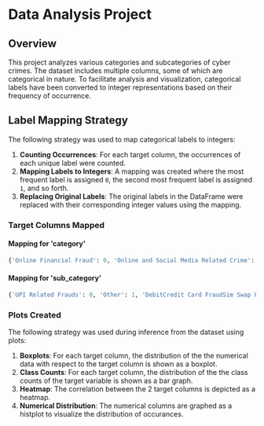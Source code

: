 # Data Analysis Project

## Overview
This project analyzes various categories and subcategories of cyber crimes. The dataset includes multiple columns, some of which are categorical in nature. To facilitate analysis and visualization, categorical labels have been converted to integer representations based on their frequency of occurrence.

## Label Mapping Strategy

The following strategy was used to map categorical labels to integers:
1. **Counting Occurrences**: For each target column, the occurrences of each unique label were counted.
2. **Mapping Labels to Integers**: A mapping was created where the most frequent label is assigned `0`, the second most frequent label is assigned `1`, and so forth.
3. **Replacing Original Labels**: The original labels in the DataFrame were replaced with their corresponding integer values using the mapping.

### Target Columns Mapped

#### Mapping for 'category'
```python
{'Online Financial Fraud': 0, 'Online and Social Media Related Crime': 1, 'Any Other Cyber Crime': 2, 'Cyber Attack/ Dependent Crimes': 3, 'RapeGang Rape RGRSexually Abusive Content': 4, 'Sexually Obscene material': 5, 'Hacking  Damage to computercomputer system etc': 6, 'Sexually Explicit Act': 7, 'Cryptocurrency Crime': 8, 'Online Gambling  Betting': 9, 'Child Pornography CPChild Sexual Abuse Material CSAM': 10, 'Online Cyber Trafficking': 11, 'Cyber Terrorism': 12, 'Ransomware': 13, 'Report Unlawful Content': 14}
```

#### Mapping for 'sub_category'
```python
{'UPI Related Frauds': 0, 'Other': 1, 'DebitCredit Card FraudSim Swap Fraud': 2, 'Internet Banking Related Fraud': 3, 'Fraud CallVishing': 4, 'Cyber Bullying  Stalking  Sexting': 5, 'EWallet Related Fraud': 6, 'FakeImpersonating Profile': 7, 'Profile Hacking Identity Theft': 8, 'Cheating by Impersonation': 9, 'Unauthorised AccessData Breach': 10, 'Online Job Fraud': 11, 'DematDepository Fraud': 12, 'Tampering with computer source documents': 13, 'Hacking/Defacement': 14, 'Ransomware Attack': 15, 'Malware Attack': 16, 'SQL Injection': 17, 'Denial of Service (DoS)/Distributed Denial of Service (DDOS) attacks': 18, 'Data Breach/Theft': 19, 'Cryptocurrency Fraud': 20, 'Online Gambling  Betting': 21, 'Provocative Speech for unlawful acts': 22, 'Email Hacking': 23, 'Business Email CompromiseEmail Takeover': 24, 'Online Trafficking': 25, 'Cyber Terrorism': 26, 'EMail Phishing': 27, 'Online Matrimonial Fraud': 28, 'Damage to computer computer systems etc': 29, 'Website DefacementHacking': 30, 'Ransomware': 31, 'Impersonating Email': 32, 'Intimidating Email': 33, 'Against Interest of sovereignty or integrity of India': 34}
```

### Plots Created
The following strategy was used during inference from the dataset using plots:
1. **Boxplots**: For each target column, the distribution of the the numerical data with respect to the target column is shown as a boxplot.
2. **Class Counts**: For each target column, the distribution of the the class counts of the target variable is shown as a bar graph.
3. **Heatmap**: The correlation between the 2 target columns is depicted as a heatmap.
3. **Numerical Distribution**: The numerical columns are graphed as a histplot to visualize the distribution of occurances.
